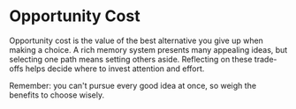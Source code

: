 # Opportunity Cost

Opportunity cost is the value of the best alternative you give up when making a choice. A rich memory system presents many appealing ideas, but selecting one path means setting others aside. Reflecting on these trade-offs helps decide where to invest attention and effort.

Remember: you can't pursue every good idea at once, so weigh the benefits to choose wisely.
